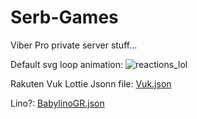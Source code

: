 # Serb-Games
Viber Pro private server stuff...

Default svg loop animation:
![reactions_lol](https://github.com/user-attachments/assets/95414538-79d9-4b3f-a303-2807a9d99243)

Rakuten Vuk Lottie Jsonn file:
[Vuk.json](https://github.com/user-attachments/files/20179727/Vuk.json)

Lino?:
[BabylinoGR.json](https://github.com/user-attachments/files/20179746/BabylinoGR.json)
